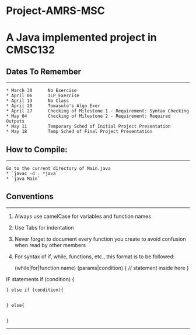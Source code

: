 # Project-AMRS-MSC
A Java implemented project in CMSC132
==================
## Dates To Remember
--------------------
```
* March 30 		No Exercise
* April 06		ILP Exercise
* April 13		No Class
* April 20		Tomasulo's Algo Exer
* April 27		Checking of Milestone 1 - Requirement: Syntax Checking
* May 04		Checking of Milestone 2 - Requirement: Required Outputs
* May 11		Temporary Sched of Initial Project Presentation
* May 18		Temp Sched of Final Project Presentation
```

## How to Compile:
--------------------
```
Go to the current directory of Main.java
* `javac -d . *java`
* `java Main`
```
## Conventions
--------------------
1. Always use camelCase for variables and function names 


2. Use Tabs for indentation


3. Never forget to document every function you create to avoid confusion when read by other members


4. For syntax of if, while, functions, etc., this format is to be followed:

	(while|for|function name) (params|condition) {
			// statement inside here
	}

IF statements
	if (condition) {


	} else if (condition){


	} else{


	} 
--------------------
